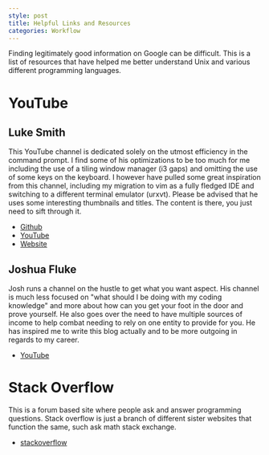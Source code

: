 ```yaml
---
style: post
title: Helpful Links and Resources
categories: Workflow
---
```


Finding legitimately good information on Google can be difficult. This is a list of resources that have helped me better understand Unix and various different programming languages.

# YouTube

## Luke Smith

This YouTube channel is dedicated solely on the utmost efficiency in the command prompt. I find some of his optimizations to be too much for me including the use of a tiling window manager (i3 gaps) and omitting the use of some keys on the keyboard. I however have pulled some great inspiration from this channel, including my migration to vim as a fully fledged IDE and switching to a different terminal emulator (urxvt). Please be advised that he uses some interesting thumbnails and titles. The content is there, you just need to sift through it.

- [Github](https://github.com/LukeSmithxyz)
- [YouTube](https://www.youtube.com/channel/UC2eYFnH61tmytImy1mTYvhA)
- [Website](http://lukesmith.xyz)

## Joshua Fluke

Josh runs a channel on the hustle to get what you want aspect. His channel is much less focused on "what should I be doing with my coding knowledge" and more about how can you get your foot in the door and prove yourself. He also goes over the need to have multiple sources of income to help combat needing to rely on one entity to provide for you. He has inspired me to write this blog actually and to be more outgoing in regards to my career.

- [YouTube](https://www.youtube.com/channel/UC-91UA-Xy2Cvb98deRXuggA)

# Stack Overflow

This is a forum based site where people ask and answer programming questions. Stack overflow is just a branch of different sister websites that function the same, such ask math stack exchange.

- [stackoverflow](https://stackoverflow.com/)


